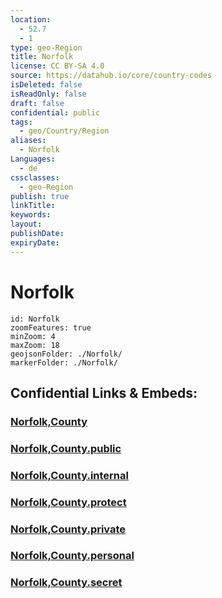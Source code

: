 ```yaml
---
location:
  - 52.7
  - 1
type: geo-Region
title: Norfolk
license: CC BY-SA 4.0
source: https://datahub.io/core/country-codes
isDeleted: false
isReadOnly: false
draft: false
confidential: public
tags:
  - geo/Country/Region
aliases:
  - Norfolk
Languages:
  - de
cssclasses:
  - geo-Region
publish: true
linkTitle:
keywords:
layout:
publishDate:
expiryDate:
---
```


# Norfolk

```leaflet
id: Norfolk
zoomFeatures: true 
minZoom: 4 
maxZoom: 18
geojsonFolder: ./Norfolk/
markerFolder: ./Norfolk/
```


## Confidential Links & Embeds: 

### [Norfolk,County](/_Standards/Earth/Continent/Europe/Europe~North/UK/England/Regions~England/East_of_England/Norfolk,County.md) 

### [Norfolk,County.public](/_public/Earth/Continent/Europe/Europe~North/UK/England/Regions~England/East_of_England/Norfolk,County.public.md) 

### [Norfolk,County.internal](/_internal/Earth/Continent/Europe/Europe~North/UK/England/Regions~England/East_of_England/Norfolk,County.internal.md) 

### [Norfolk,County.protect](/_protect/Earth/Continent/Europe/Europe~North/UK/England/Regions~England/East_of_England/Norfolk,County.protect.md) 

### [Norfolk,County.private](/_private/Earth/Continent/Europe/Europe~North/UK/England/Regions~England/East_of_England/Norfolk,County.private.md) 

### [Norfolk,County.personal](/_personal/Earth/Continent/Europe/Europe~North/UK/England/Regions~England/East_of_England/Norfolk,County.personal.md) 

### [Norfolk,County.secret](/_secret/Earth/Continent/Europe/Europe~North/UK/England/Regions~England/East_of_England/Norfolk,County.secret.md)

